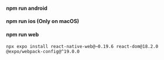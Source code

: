 #### npm run android

#### npm run ios (Only on macOS)

#### npm run web 

    npx expo install react-native-web@~0.19.6 react-dom@18.2.0 @expo/webpack-config@^19.0.0

